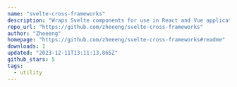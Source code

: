 ```yaml
---
name: "svelte-cross-frameworks"
description: "Wraps Svelte components for use in React and Vue applications."
repo_url: "https://github.com/zheeeng/svelte-cross-frameworks"
author: "Zheeeng"
homepage: "https://github.com/zheeeng/svelte-cross-frameworks#readme"
downloads: 1
updated: "2023-12-11T13:11:13.865Z"
github_stars: 5
tags: 
  - utility
---
```

